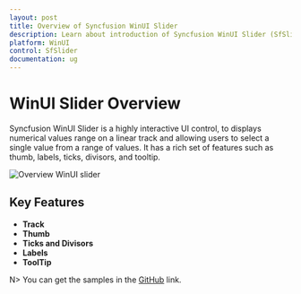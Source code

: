 ```yaml
---
layout: post
title: Overview of Syncfusion WinUI Slider
description: Learn about introduction of Syncfusion WinUI Slider (SfSlider) control and its available features
platform: WinUI
control: SfSlider
documentation: ug
---
```


# WinUI Slider Overview

Syncfusion WinUI Slider is a highly interactive UI control, to displays numerical values range on a linear track and allowing users to select a single value from a range of values. It has a rich set of features such as thumb, labels, ticks, divisors, and tooltip.

![Overview WinUI slider](images/overview/)

## Key Features

* **Track**
* **Thumb**
* **Ticks and Divisors**
* **Labels**
* **ToolTip**

N> You can get the samples in the [GitHub]() link. 